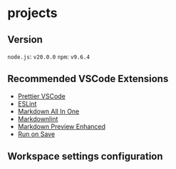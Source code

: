 # projects

## Version

`node.js`: `v20.0.0`
`npm`: `v9.6.4`

## Recommended VSCode Extensions

- [Prettier VSCode](https://marketplace.visualstudio.com/items?itemName=esbenp.prettier-vscode)
- [ESLint](https://marketplace.visualstudio.com/items?itemName=dbaeumer.vscode-eslint)
- [Markdown All In One](https://marketplace.visualstudio.com/items?itemName=yzhang.markdown-all-in-one)
- [Markdownlint](https://marketplace.visualstudio.com/items?itemName=DavidAnson.vscode-markdownlint)
- [Markdown Preview Enhanced](https://marketplace.visualstudio.com/items?itemName=shd101wyy.markdown-preview-enhanced)
- [Run on Save](https://marketplace.visualstudio.com/items?itemName=emeraldwalk.RunOnSave)

## Workspace settings configuration
